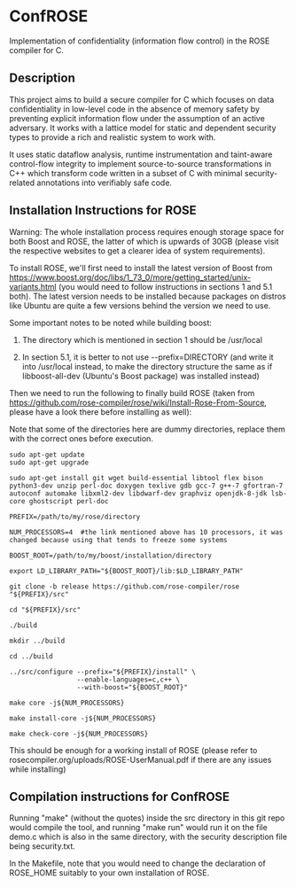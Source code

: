 # ConfROSE

Implementation of confidentiality (information flow control) in the ROSE compiler for C.

## Description

This project aims to build a secure compiler for C which focuses on data confidentiality in low-level code in the absence of memory safety by preventing explicit information flow under the assumption of an active adversary. It works with a lattice model for static and dependent security types to provide a rich and realistic system to work with.

It uses static dataflow analysis, runtime instrumentation and taint-aware control-flow integrity to implement source-to-source transformations in C++ which transform code written in a subset of C with minimal security-related annotations into verifiably safe code.

## Installation Instructions for ROSE

Warning: The whole installation process requires enough storage space for both Boost and ROSE, the latter of which is upwards of 30GB (please visit the respective websites to get a clearer idea of system requirements).

To install ROSE, we'll first need to install the latest version of Boost from https://www.boost.org/doc/libs/1_73_0/more/getting_started/unix-variants.html (you would need to follow instructions in sections 1 and 5.1 both). The latest version needs to be installed because packages on distros like Ubuntu are quite a few versions behind the version we need to use.

Some important notes to be noted while building boost: 

1. The directory which is mentioned in section 1 should be /usr/local

2. In section 5.1, it is better to not use --prefix=DIRECTORY (and write it into /usr/local instead, to make the directory structure the same as if libboost-all-dev (Ubuntu's Boost package) was installed instead)

Then we need to run the following to finally build ROSE (taken from https://github.com/rose-compiler/rose/wiki/Install-Rose-From-Source, please have a look there before installing as well):

Note that some of the directories here are dummy directories, replace them with the correct ones before execution.

    sudo apt-get update
    sudo apt-get upgrade
    
    sudo apt-get install git wget build-essential libtool flex bison python3-dev unzip perl-doc doxygen texlive gdb gcc-7 g++-7 gfortran-7 autoconf automake libxml2-dev libdwarf-dev graphviz openjdk-8-jdk lsb-core ghostscript perl-doc
    
    PREFIX=/path/to/my/rose/directory

    NUM_PROCESSORS=4  #the link mentioned above has 10 processors, it was changed because using that tends to freeze some systems
    
    BOOST_ROOT=/path/to/my/boost/installation/directory
    
    export LD_LIBRARY_PATH="${BOOST_ROOT}/lib:$LD_LIBRARY_PATH"
    
    git clone -b release https://github.com/rose-compiler/rose "${PREFIX}/src"
    
    cd "${PREFIX}/src"
    
    ./build
    
    mkdir ../build
    
    cd ../build
    
    ../src/configure --prefix="${PREFIX}/install" \
                     --enable-languages=c,c++ \
                     --with-boost="${BOOST_ROOT}"
    
    make core -j${NUM_PROCESSORS}
    
    make install-core -j${NUM_PROCESSORS}
    
    make check-core -j${NUM_PROCESSORS}

This should be enough for a working install of ROSE (please refer to rosecompiler.org/uploads/ROSE-UserManual.pdf if there are any issues while installing)

## Compilation instructions for ConfROSE

Running "make" (without the quotes) inside the src directory in this git repo would compile the tool, and running "make run" would run it on the file demo.c which is also in the same directory, with the security description file being security.txt.

In the Makefile, note that you would need to change the declaration of ROSE_HOME suitably to your own installation of ROSE. 
